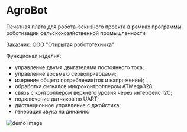 # AgroBot
Печатная плата для робота-эскизного проекта в рамках программы роботизации сельскохозяйственной промышленности

Заказчик: ООО "Открытая робототехника"

Функционал изделия:
- управление двумя двигателями постоянного тока;
- управление восьмью сервоприводами;
- изерение общего потребления(ток и напряжение);
- обработка сигналов микроконтроллером ATMega328;
- связь с контроллером верхнего уровня через интерфейс I2C;
- подключение датчиков по UART;
- дистанционное управление с джойстика;
- генерация звука на динамик.

![demo image](https://github.com/VasiliyPodlesniy/PhotoForRepositories/blob/master/AgrobotPhoto.JPG)
